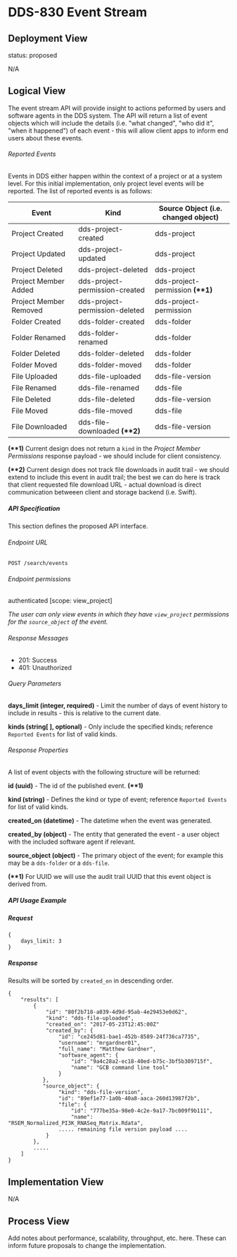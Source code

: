 
# DDS-830 Event Stream 

## Deployment View

status: proposed

N/A

## Logical View

The event stream API will provide insight to actions peformed by users and software agents in the DDS system.  The API will return a list of event objects which will include the details (i.e. "what changed", "who did it", "when it happened") of each event - this will allow client apps to inform end users about these events.

###### Reported Events

Events in DDS either happen within the context of a project or at a system level.  For this initial implementation, only project level events will be reported.  The list of reported events is as follows:

|Event |Kind |Source Object (i.e. changed object) |
|---|---|---|
|Project Created |dds-project-created  |dds-project |
|Project Updated |dds-project-updated  |dds-project | 
|Project Deleted |dds-project-deleted  |dds-project |
|Project Member Added | dds-project-permission-created |dds-project-permission **(\*\*1)** |
|Project Member Removed | dds-project-permission-deleted|dds-project-permission |
|Folder Created | dds-folder-created |dds-folder |
|Folder Renamed | dds-folder-renamed |dds-folder |
|Folder Deleted | dds-folder-deleted |dds-folder |
|Folder Moved | dds-folder-moved |dds-folder |
|File Uploaded | dds-file-uploaded |dds-file-version |
|File Renamed | dds-file-renamed |dds-file |
|File Deleted | dds-file-deleted |dds-file-version |
|File Moved | dds-file-moved |dds-file |
|File Downloaded | dds-file-downloaded **(\*\*2)** |dds-file-version |

**(\*\*1)** Current design does not return a `kind` in the *Project Member Permissions* response payload - we should include for client consistency.

**(\*\*2)** Current design does not track file downloads in audit trail - we should extend to include this event in audit trail; the best we can do here is track that client requested file download URL - actual download is direct communication betweeen client and storage backend (i.e. Swift).

##### API Specification
This section defines the proposed API interface.

###### Endpoint URL
`POST /search/events`

###### Endpoint permissions
authenticated [scope: view_project] 

*The user can only view events in which they have `view_project` permissions for the `source_object` of the event.*

###### Response Messages
* 201: Success
* 401: Unauthorized

###### Query Parameters
**days_limit (integer, required)** - Limit the number of days of event history to include in results - this is relative to the current date.

**kinds (string[ ], optional)** - Only include the specified kinds; reference `Reported Events` for list of valid kinds.

###### Response Properties

A list of event objects with the following structure will be returned: 

**id (uuid)** - The id of the published event. **(\*\*1)**

**kind (string)** - Defines the kind or type of event; reference `Reported Events` for list of valid kinds.

**created_on (datetime)** - The datetime when the event was generated.

**created_by (object)** - The entity that generated the event - a user object with the included software agent if relevant.

**source_object (object)** - The primary object of the event; for example this may be a `dds-folder` or a `dds-file`.

**(\*\*1)** For UUID we will use the audit trail UUID that this event object is derived from.

##### API Usage Example

##### Request

```
{
	days_limit: 3
}
```

##### Response

Results will be sorted by `created_on` in descending order.

```
{
	"results": [
		{
			"id": "80f2b718-a039-4d9d-95ab-4e29453e0d62",
			"kind": "dds-file-uploaded",
			"created_on": "2017-05-23T12:45:00Z"
	      	"created_by": {
	      		"id": "ce245d81-bae1-452b-8589-24f736ca7735",
	      		"username": "mrgardner01",
	      		"full_name": "Matthew Gardner",
	      		"software_agent": {
	      			"id": "9a4c28a2-ec18-40ed-b75c-3bf5b309715f",
	      			"name": "GCB command line tool"
	      		}
	       }, 
	       "source_object": {
				"kind": "dds-file-version",
	  			"id": "89ef1e77-1a0b-40a8-aaca-260d13987f2b",
	  			"file": {
	  				"id": "777be35a-98e0-4c2e-9a17-7bc009f9b111",
	  				"name": "RSEM_Normalized_PI3K_RNASeq_Matrix.Rdata",
	  			..... remaining file version payload ....
	  		}
	  	},
	  	.....
  	]
}       
```

## Implementation View
N/A

## Process View

Add notes about performance, scalability, throughput, etc. here. These can inform future proposals to change the implementation.
